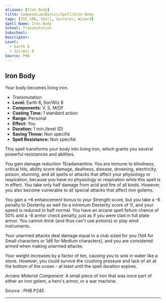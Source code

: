 ```yaml
---
aliases: [Iron Body]
title: Compendium/Basics/Spell/Iron Body
tags: [35E_SRD, Spell, Sorcerer, Wizard]
Spell Name: Iron Body
School: Transmutation
Subschool: 
Descriptor: 
Level:
  - Earth 8
  - Sor/Wiz 8
Source: PHB
---
```



## Iron Body

Your body becomes living iron.

*   Transmutation
*   **Level:** Earth 8, Sor/Wiz 8
*   **Components:** V, S, M/DF
*   **Casting Time:** 1 standard action
*   **Range:** Personal
*   **Effect:** You
*   **Duration:** 1 min./level (D)
*   **Saving Throw:** Non spécifié
*   **Spell Resistance:** Non spécifié

<p>This spell transforms your body into living iron, which grants you several powerful resistances and abilities.</p><p>You gain damage reduction 15/adamantine. You are immune to blindness, critical hits, ability score damage, deafness, disease, drowning, electricity, poison, stunning, and all spells or attacks that affect your physiology or respiration, because you have no physiology or respiration while this spell is in effect. You take only half damage from acid and fire of all kinds. However, you also become vulnerable to all special attacks that affect iron golems.</p><p>You gain a +6 enhancement bonus to your Strength score, but you take a -6 penalty to Dexterity as well (to a minimum Dexterity score of 1), and your speed is reduced to half normal. You have an arcane spell failure chance of 50% and a -8 armor check penalty, just as if you were clad in full plate armor. You cannot drink (and thus can't use potions) or play wind instruments.</p><p>Your unarmed attacks deal damage equal to a club sized for you (1d4 for Small characters or 1d6 for Medium characters), and you are considered armed when making unarmed attacks.</p><p>Your weight increases by a factor of ten, causing you to sink in water like a stone. However, you could survive the crushing pressure and lack of air at the bottom of the ocean - at least until the spell duration expires.</p><p><i>Arcane Material Component:</i> A small piece of iron that was once part of either an iron golem, a hero's armor, or a war machine.</p>

Source : PHB P245

---
